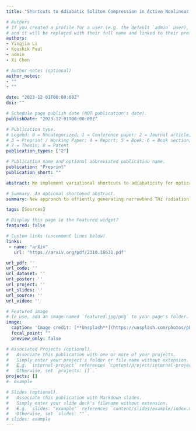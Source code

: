 ```yaml
---
title: "Shortcuts to Adiabatic Soliton Compression in Active Nonlinear Kerr Media"

# Authors
# If you created a profile for a user (e.g. the default `admin` user), write the username (folder name) here 
# and it will be replaced with their full name and linked to their profile.
authors:
- Yingjia Li
- Koushik Paul
- admin
- Xi Chen

# Author notes (optional)
author_notes:
- ""
- ""

date: "2023-12-01T00:00:00Z"
doi: ""

# Schedule page publish date (NOT publication's date).
publishDate: "2023-12-01T00:00:00Z"

# Publication type.
# Legend: 0 = Uncategorized; 1 = Conference paper; 2 = Journal article;
# 3 = Preprint / Working Paper; 4 = Report; 5 = Book; 6 = Book section;
# 7 = Thesis; 8 = Patent
publication_types: ["2"]

# Publication name and optional abbreviated publication name.
publication: "Preprint"
publication_short: ""

abstract: We implement variational shortcuts to adiabaticity for optical pulse compression in an active nonlinear Kerr medium with distributed amplification and spatially varying dispersion and nonlinearity. Starting with the hyperbolic secant ansatz, we employ a variational approximation to systematically derive dynamical equations, establishing analytical relationships linking the amplitude, width, and chirp of the pulse. Through the inverse engineering approach, we manipulate the distributed gain/loss, nonlinearity and dispersion profiles to efficiently compress the optical pulse over a reduced distance with high fidelity. In addition, we explore the dynamical stability of the system to illustrate the advantage of our protocol over conventional adiabatic approaches. Finally, we analyze the impact of tailored higher-order dispersion on soliton self-compression and derive physical constraints on the final soliton width for the complementary case of soliton expansion. The broader implications of our findings extend beyond optical systems, encompassing areas such as cold-atom and magnetic systems highlighting the versatility and relevance of our approach in various physical contexts.

# Summary. An optional shortened abstract.
summary: New approach to effiently generating narrowband THz radiation! 

tags: [Sources]

# Display this page in the Featured widget?
featured: false

# Custom links (uncomment lines below)
links:
 - name: "arXiv"
   url: 'https://arxiv.org/pdf/2310.18631.pdf'

url_pdf: ''
url_code: ''
url_dataset: ''
url_poster: ''
url_project: ''
url_slides: ''
url_source: ''
url_video: ''

# Featured image
# To use, add an image named `featured.jpg/png` to your page's folder. 
image:
  caption: 'Image credit: [**Unsplash**](https://unsplash.com/photos/pLCdAaMFLTE)'
  focal_point: ""
  preview_only: false

# Associated Projects (optional).
#   Associate this publication with one or more of your projects.
#   Simply enter your project's folder or file name without extension.
#   E.g. `internal-project` references `content/project/internal-project/index.md`.
#   Otherwise, set `projects: []`.
projects: []
#- example

# Slides (optional).
#   Associate this publication with Markdown slides.
#   Simply enter your slide deck's filename without extension.
#   E.g. `slides: "example"` references `content/slides/example/index.md`.
#   Otherwise, set `slides: ""`.
# slides: example
---
```

